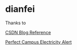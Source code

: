 # dianfei

Thanks to

[CSDN Blog Reference](https://blog.csdn.net/dfdfh1111/article/details/134453730)

[Perfect Campus Electricity Alert](https://github.com/zuwei522/perfect-campus_electricity-alert)